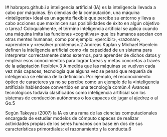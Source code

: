 l# habrapro.github.i
a inteligencia artificial (IA) es la inteligencia llevada a cabo por máquinas. En ciencias de la computación, una máquina «inteligente» ideal es un agente flexible que percibe su entorno y lleva a cabo acciones que maximicen sus posibilidades de éxito en algún objetivo o tarea.1​ Coloquialmente, el término inteligencia artificial se aplica cuando una máquina imita las funciones «cognitivas» que los humanos asocian con otras mentes humanas, como por ejemplo: «percibir», «razonar», «aprender» y «resolver problemas».2​ Andreas Kaplan y Michael Haenlein definen la inteligencia artificial como «la capacidad de un sistema para interpretar correctamente datos externos, para aprender de dichos datos y emplear esos conocimientos para lograr tareas y metas concretas a través de la adaptación flexible».3​ A medida que las máquinas se vuelven cada vez más capaces, tecnología que alguna vez se pensó que requería de inteligencia se elimina de la definición. Por ejemplo, el reconocimiento óptico de caracteres ya no se percibe como un ejemplo de la «inteligencia artificial» habiéndose convertido en una tecnología común.4​ Avances tecnológicos todavía clasificados como inteligencia artificial son los sistemas de conducción autónomos o los capaces de jugar al ajedrez o al Go.5​

Según Takeyas (2007) la IA es una rama de las ciencias computacionales encargada de estudiar modelos de cómputo capaces de realizar actividades propias de los seres humanos con base en dos de sus características primordiales: el razonamiento y la conducta.6​
